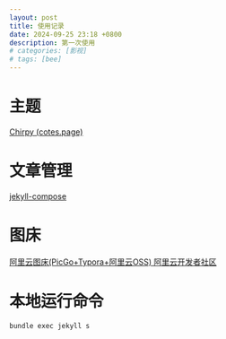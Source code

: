 ```yaml
---
layout: post
title: 使用记录
date: 2024-09-25 23:18 +0800
description: 第一次使用
# categories: [影视]
# tags: [bee]
---
```

# 主题
[Chirpy (cotes.page)](https://chirpy.cotes.page/)
# 文章管理
[jekyll-compose](https://github.com/jekyll/jekyll-compose)
# 图床
[阿里云图床(PicGo+Typora+阿里云OSS) 阿里云开发者社区](https://developer.aliyun.com/article/1465963)
# 本地运行命令
`bundle exec jekyll s`
